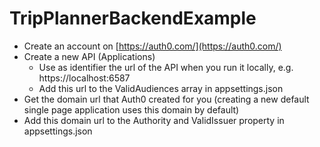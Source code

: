 # TripPlannerBackendExample
- Create an account on [https://auth0.com/](https://auth0.com/)
- Create a new API (Applications)
  - Use as identifier the url of the API when you run it locally, e.g. https://localhost:6587
  - Add this url to the ValidAudiences array in appsettings.json
- Get the domain url that Auth0 created for you (creating a new default single page application uses this domain by default)
- Add this domain url to the Authority and ValidIssuer property in appsettings.json
